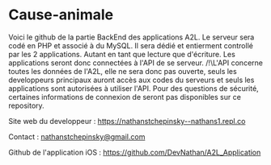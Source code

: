 # Cause-animale
Voici le github de la partie BackEnd des applications A2L. 
Le serveur sera codé en PHP et associé à du MySQL. 
Il sera dédié et entierment controllé par les 2 applications. Autant en tant que lecture que d'écriture.
Les applications seront donc connectées à l'API de se serveur. 
/!\L'API concerne toutes les données de l'A2L, elle ne sera donc pas ouverte, seuls les developpeurs principaux auront accès aux codes du serveurs et seuls les applications sont autorisées à utiliser l'API. Pour des questions de sécurité, certaines informations de connexion de seront pas disponibles sur ce repository. 

Site web du developpeur : https://nathanstchepinsky--nathans1.repl.co

Contact : nathanstchepinsky@gmail.com

Github de l'application iOS : https://github.com/DevNathan/A2L_Application
